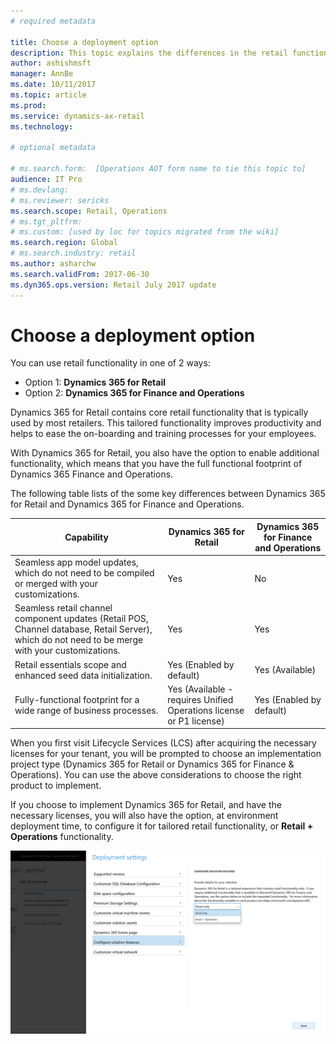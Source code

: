 ```yaml
---
# required metadata

title: Choose a deployment option
description: This topic explains the differences in the retail functionality between Dynamics 365 for Retail and Dynamics 365 for Finance and Operations.
author: ashishmsft 
manager: AnnBe
ms.date: 10/11/2017
ms.topic: article
ms.prod: 
ms.service: dynamics-ax-retail
ms.technology: 

# optional metadata

# ms.search.form:  [Operations AOT form name to tie this topic to]
audience: IT Pro
# ms.devlang: 
# ms.reviewer: sericks
ms.search.scope: Retail, Operations 
# ms.tgt_pltfrm: 
# ms.custom: [used by loc for topics migrated from the wiki]
ms.search.region: Global
# ms.search.industry: retail
ms.author: asharchw
ms.search.validFrom: 2017-06-30 
ms.dyn365.ops.version: Retail July 2017 update 
---
```


# Choose a deployment option

You can use retail functionality in one of 2 ways:
 
- Option 1: **Dynamics 365 for Retail**
- Option 2: **Dynamics 365 for Finance and Operations**
 
Dynamics 365 for Retail contains core retail functionality that is typically used by most retailers. This tailored functionality improves productivity and helps to ease the on-boarding and training processes for your employees.

With Dynamics 365 for Retail, you also have the option to enable additional functionality, which means that you have the full functional footprint of Dynamics 365 Finance and Operations.
 
The following table lists of the some key differences between Dynamics 365 for Retail and Dynamics 365 for Finance and Operations.

| Capability   |  Dynamics 365 for Retail   |  Dynamics 365 for Finance and Operations  |
|--------------|----------------------------|-------------------------------------------|
|Seamless app model updates, which do not need to be compiled or merged with your customizations. | Yes | No|
|Seamless retail channel component updates (Retail POS, Channel database, Retail Server), which do not need to be merge with your customizations. | Yes | Yes |
|Retail essentials scope and enhanced seed data initialization. | Yes (Enabled by default) | Yes (Available) |
|Fully-functional footprint for a wide range of business processes. | Yes (Available - requires Unified Operations license or P1 license) | Yes (Enabled by default) |

When you first visit Lifecycle Services (LCS) after acquiring the necessary licenses for your tenant, you will be prompted to choose an implementation project type (Dynamics 365 for Retail or Dynamics 365 for Finance & Operations). You can use the above considerations to choose the right product to implement.
 
If you choose to implement Dynamics 365 for Retail, and have the necessary licenses, you will also have the option, at environment deployment time, to configure it for tailored retail functionality, or **Retail + Operations** functionality. 
 
![Deployment settings](media/Deployment-settings.png)
